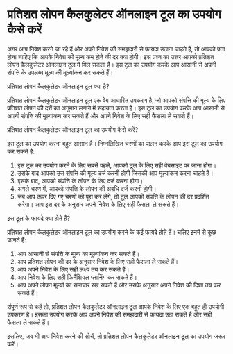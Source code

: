 प्रतिशत लोपन कैलकुलेटर ऑनलाइन टूल का उपयोग कैसे करें
====================================================

अगर आप निवेश करने जा रहे हैं और अपने निवेश की समझदारी से फायदा उठाना चाहते हैं, तो आपको पता होना चाहिए कि आपके निवेश की मूल्य कम होने की दर क्या होगी। इस प्रश्न का उत्तर आपको प्रतिशत लोपन कैलकुलेटर ऑनलाइन टूल में मिल सकता है। इस टूल का उपयोग करके आप आसानी से अपनी संपत्ति के उपलब्ध मूल्य की मूल्यांकन कर सकते हैं।

प्रतिशत लोपन कैलकुलेटर ऑनलाइन टूल क्या है?

प्रतिशत लोपन कैलकुलेटर ऑनलाइन टूल एक वेब आधारित उपकरण है, जो आपको संपत्ति की मूल्य के लिए प्रतिशत लोपन की दरों का अनुमान लगाने में सहायता करता है। इस टूल का उपयोग करके आप आसानी से अपनी संपत्ति की मूल्यांकन कर सकते हैं और अपने निवेश के लिए सही फैसला ले सकते हैं।

प्रतिशत लोपन कैलकुलेटर ऑनलाइन टूल का उपयोग कैसे करें?

इस टूल का उपयोग करना बहुत आसान है। निम्नलिखित चरणों का पालन करके आप इस टूल का उपयोग कर सकते हैं:

1. इस टूल का उपयोग करने के लिए सबसे पहले, आपको टूल के लिए सही वेबसाइट पर जाना होगा।
2. उसके बाद आपको उस संपत्ति की मूल्य दर्ज करनी होगी जिसकी आप मूल्यांकन करना चाहते हैं।
3. इसके बाद, आपको संपत्ति के लोपन के लिए दर्ज करना होगा।
4. अगले चरण में, आपको संपत्ति के लोपन की अवधि दर्ज करनी होगी।
5. जब आप ऊपर दिए गए चरणों को पूरा कर लेंगे, तो टूल आपको संपत्ति के लोपन की दर प्रदर्शित करेगा। आप इस दर के अनुसार अपने निवेश के लिए सही फैसला ले सकते हैं।

इस टूल के फायदे क्या होते हैं?

प्रतिशत लोपन कैलकुलेटर ऑनलाइन टूल का उपयोग करने के कई फायदे होते हैं। चलिए इनमें से कुछ जानते हैं:

1. आप आसानी से संपत्ति के मूल्य का मूल्यांकन कर सकते हैं।
2. आप प्रतिशत लोपन की दर के अनुसार निवेश के लिए सही फैसला ले सकते हैं।
3. आप अपने निवेश के लिए सही लक्ष्य तय कर सकते हैं।
4. आप निवेश के लिए सही फिनैंशियल प्लानिंग कर सकते हैं।
5. आप अपने लोपन मूल्यों का समाचार रख सकते हैं और उसके अनुसार अपने निवेश की दिशा तय कर सकते हैं।

संपूर्ण रूप से कहें तो, प्रतिशत लोपन कैलकुलेटर ऑनलाइन टूल आपके निवेश के लिए एक बहुत ही उपयोगी उपकरण है। इसका उपयोग करके आप अपने निवेश की समझदारी से फायदा उठा सकते हैं और सही फैसला ले सकते हैं।

इसलिए, जब भी आप निवेश करने की सोचें, तो प्रतिशत लोपन कैलकुलेटर ऑनलाइन टूल का उपयोग जरूर करें।